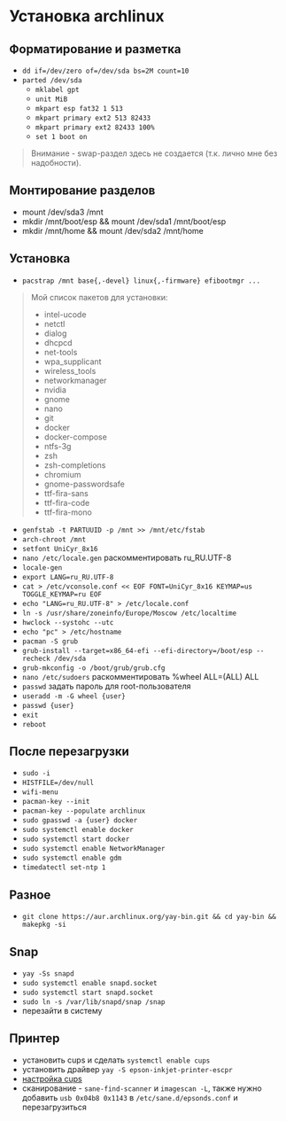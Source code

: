 # Установка archlinux

## Форматирование и разметка

- `dd if=/dev/zero of=/dev/sda bs=2M count=10`
- `parted /dev/sda`
    - `mklabel gpt`
    - `unit MiB`
    - `mkpart esp fat32 1 513`
    - `mkpart primary ext2 513 82433`
    - `mkpart primary ext2 82433 100%`
    - `set 1 boot on`

> Внимание - swap-раздел здесь не создается (т.к. лично мне без надобности).

## Монтирование разделов

- mount /dev/sda3 /mnt
- mkdir /mnt/boot/esp && mount /dev/sda1 /mnt/boot/esp
- mkdir /mnt/home && mount /dev/sda2 /mnt/home

## Установка

- `pacstrap /mnt base{,-devel} linux{,-firmware} efibootmgr ...`

> Мой список пакетов для установки:
> 
> - intel-ucode
> - netctl
> - dialog
> - dhcpcd
> - net-tools
> - wpa_supplicant
> - wireless_tools
> - networkmanager
> - nvidia
> - gnome
> - nano 
> - git
> - docker
> - docker-compose
> - ntfs-3g
> - zsh
> - zsh-completions
> - chromium
> - gnome-passwordsafe
> - ttf-fira-sans
> - ttf-fira-code
> - ttf-fira-mono

- `genfstab -t PARTUUID -p /mnt >> /mnt/etc/fstab`
- `arch-chroot /mnt`
- `setfont UniCyr_8x16`
- `nano /etc/locale.gen` раскомментировать ru_RU.UTF-8
- `locale-gen`
- `export LANG=ru_RU.UTF-8`
- `cat > /etc/vconsole.conf << EOF
  FONT=UniCyr_8x16
  KEYMAP=us
  TOGGLE_KEYMAP=ru
  EOF`
- `echo "LANG=ru_RU.UTF-8" > /etc/locale.conf`
- `ln -s /usr/share/zoneinfo/Europe/Moscow /etc/localtime`
- `hwclock --systohc --utc`
- `echo "pc" > /etc/hostname`
- `pacman -S grub`
- `grub-install --target=x86_64-efi --efi-directory=/boot/esp --recheck /dev/sda`
- `grub-mkconfig -o /boot/grub/grub.cfg`
- `nano /etc/sudoers` раскомментировать %wheel ALL=(ALL) ALL
- `passwd` задать пароль для root-пользователя
- `useradd -m -G wheel {user}`
- `passwd {user}`
- `exit`
- `reboot`

## После перезагрузки

- `sudo -i`
- `HISTFILE=/dev/null`
- `wifi-menu`
- `pacman-key --init`
- `pacman-key --populate archlinux`
- `sudo gpasswd -a {user} docker`
- `sudo systemctl enable docker`
- `sudo systemctl start docker`
- `sudo systemctl enable NetworkManager`
- `sudo systemctl enable gdm`
- `timedatectl set-ntp 1`

## Разное

- `git clone https://aur.archlinux.org/yay-bin.git && cd yay-bin && makepkg -si`

## Snap

- `yay -Ss snapd`
- `sudo systemctl enable snapd.socket`
- `sudo systemctl start snapd.socket`
- `sudo ln -s /var/lib/snapd/snap /snap`
- перезайти в систему

## Принтер

- установить cups и сделать `systemctl enable cups`
- установить драйвер `yay -S epson-inkjet-printer-escpr`
- [настройка cups](https://rtfm.co.ua/arch-linux-cups-i-hplip-podklyuchenie-printera)
- сканирование - `sane-find-scanner` и `imagescan -L`, также нужно добавить `usb 0x04b8 0x1143` в `/etc/sane.d/epsonds.conf` и перезагрузиться
